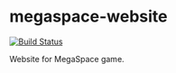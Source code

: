 # megaspace-website
[![Build Status](https://travis-ci.org/nicklanng/megaspace-website.svg)](https://travis-ci.org/nicklanng/megaspace-website)

Website for MegaSpace game.
